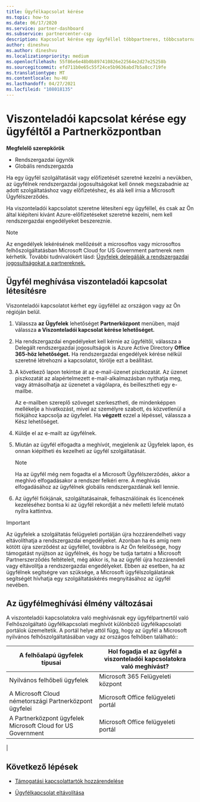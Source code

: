 ```yaml
---
title: Ügyfélkapcsolat kérése
ms.topic: how-to
ms.date: 06/17/2020
ms.service: partner-dashboard
ms.subservice: partnercenter-csp
description: Kapcsolat kérése egy ügyféllel többpartneres, többcsatornás forgatókönyvek esetén, vagy ha az ügyfél delegált rendszergazdai jogosultságait vissza kell állítani.
author: dineshvu
ms.author: dineshvu
ms.localizationpriority: medium
ms.openlocfilehash: 55f86e6e48b0b897410826e22564e2d27e25258b
ms.sourcegitcommit: efd711b0e65c55f24ce5b9636abd7b5a8cc719fe
ms.translationtype: MT
ms.contentlocale: hu-HU
ms.lasthandoff: 04/27/2021
ms.locfileid: "108018135"
---
```

# <a name="how-to-request-a-reseller-relationship-from-a-customer-in-partner-center"></a>Viszonteladói kapcsolat kérése egy ügyféltől a Partnerközpontban

**Megfelelő szerepkörök**

- Rendszergazdai ügynök
- Globális rendszergazda

Ha egy ügyfél szolgáltatását vagy előfizetését szeretné kezelni a nevükben, az ügyfélnek rendszergazdai jogosultságokat kell önnek megszabadnie az adott szolgáltatáshoz vagy előfizetéshez, és alá kell írnia a Microsoft Ügyfélszerződés.

Ha viszonteladói kapcsolatot szeretne létesíteni egy ügyféllel, és csak az Ön által kiépíteni kívánt Azure-előfizetéseket szeretné kezelni, nem kell rendszergazdai engedélyeket beszereznie.

>[!NOTE] 
>Az engedélyek lekérésének mellőzését a microsoftos vagy microsoftos felhőszolgáltatásban Microsoft Cloud for US Government partnerek nem kérhetik. További tudnivalókért lásd: [Ügyfelek delegálják a rendszergazdai jogosultságokat a partnereknek.](customers-revoke-admin-privileges.md)

## <a name="invite-a-customer-to-establish-a-reseller-relationship-with-you"></a>Ügyfél meghívása viszonteladói kapcsolat létesítésre

Viszonteladói kapcsolatot kérhet egy ügyféllel az országon vagy az Ön régióján belül.

1. Válassza **az Ügyfelek** lehetőséget **Partnerközpont** menüben, majd válassza **a Viszonteladói kapcsolat kérése lehetőséget.**

2. Ha rendszergazdai engedélyeket kell kérnie az ügyféltől, válassza a Delegált rendszergazdai jogosultságok is Azure Active Directory **Office 365-höz lehetőséget.** Ha rendszergazdai engedélyek kérése nélkül szeretné létrehozni a kapcsolatot, törölje ezt a beállítást.

3. A következő lapon tekintse át az e-mail-üzenet piszkozatát. Az üzenet piszkozatát az alapértelmezett e-mail-alkalmazásban nyithatja meg, vagy átmásolhatja az üzenetet a vágólapra, és beillesztheti egy e-mailbe.

   Az e-mailben szereplő szöveget szerkesztheti, de mindenképpen mellékelje a hivatkozást, mivel az személyre szabott, és közvetlenül a fiókjához kapcsolja az ügyfelet. Ha **végzett** ezzel a lépéssel, válassza a Kész lehetőséget.

4. Küldje el az e-mailt az ügyfélnek.

5. Miután az ügyfél elfogadta a meghívót,  megjelenik az Ügyfelek lapon, és onnan kiépítheti és kezelheti az ügyfél szolgáltatását.

   > [!NOTE]
   > Ha az ügyfél még nem fogadta el a Microsoft Ügyfélszerződés, akkor a meghívó elfogadásakor a rendszer felkéri erre. A meghívás elfogadásához az ügyfélnek globális rendszergazdának kell lennie.

6. Az ügyfél fiókjának, szolgáltatásainak, felhasználóinak és licencének kezeléséhez bontsa ki az ügyfél rekordját a név melletti lefelé mutató nyílra kattintva.

> [!IMPORTANT]  
> Az ügyfelek a szolgáltatás felügyeleti portálján újra hozzárendelheti vagy eltávolíthatja a rendszergazdai engedélyeket. Azonban ha és amíg nem kötött újra szerződést az ügyféllel, továbbra is Az Ön felelőssége, hogy támogatást nyújtson az ügyfélnek, és hogy be tudja tartatni a Microsoft Partnerszerződés feltételeit, még akkor is, ha az ügyfél újra hozzárendeli vagy eltávolítja a rendszergazdai engedélyeket. Ebben az esetben, ha az ügyfélnek segítségre van szüksége, a Microsoft ügyfélszolgálatának segítségét hívhatja egy szolgáltatáskérés megnyitásához az ügyfél nevében.

## <a name="changes-to-the-customer-invitation-experience"></a>Az ügyfélmeghívási élmény változásai

A viszonteladói kapcsolatokra való meghívásnak egy ügyfélpartnertől való Felhőszolgáltató ügyfélkapcsolati meghívót különböző ügyfélkapcsolati portálok üzemeltetik. A portál helye attól függ, hogy az ügyfél a Microsoft nyilvános felhőszolgáltatásában vagy az országos felhőben található::

|A felhőalapú ügyfelek típusai  | Hol fogadja el az ügyfél a viszonteladói kapcsolatokra való meghívást? |
|---------|---------
| Nyilvános felhőbeli ügyfelek | Microsoft 365 Felügyeleti központ |
| A Microsoft Cloud németországi Partnerközpont ügyfelei | Microsoft Office felügyeleti portál |
| A Partnerközpont ügyfelek Microsoft Cloud for US Government | Microsoft Office felügyeleti portál |
|

## <a name="next-steps"></a>Következő lépések

- [Támogatási kapcsolattartók hozzárendelése](assign-support-contacts.md)

- [Ügyfélkapcsolat eltávolítása](remove-a-relationship.md)
